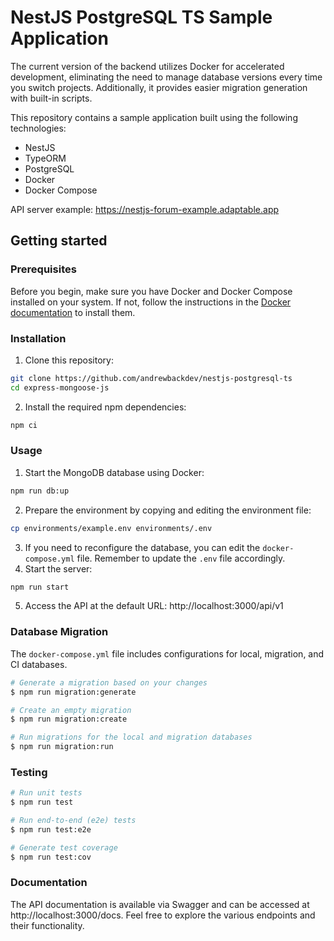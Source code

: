 # NestJS PostgreSQL TS Sample Application

The current version of the backend utilizes Docker for accelerated development, eliminating the need to manage database versions every time you switch projects. Additionally, it provides easier migration generation with built-in scripts.

This repository contains a sample application built using the following technologies:

- NestJS
- TypeORM
- PostgreSQL
- Docker
- Docker Compose

API server example: https://nestjs-forum-example.adaptable.app

## Getting started

### Prerequisites

Before you begin, make sure you have Docker and Docker Compose installed on your system. If not, follow the instructions in the [Docker documentation](https://docs.docker.com/compose/install/) to install them.

### Installation

1. Clone this repository:

```sh
git clone https://github.com/andrewbackdev/nestjs-postgresql-ts
cd express-mongoose-js
```

2. Install the required npm dependencies:

```sh
npm ci
```

### Usage

1. Start the MongoDB database using Docker:

```sh
npm run db:up
```

2. Prepare the environment by copying and editing the environment file:

```sh
cp environments/example.env environments/.env
```

3. If you need to reconfigure the database, you can edit the `docker-compose.yml` file. Remember to update the `.env` file accordingly.
4. Start the server:

```sh
npm run start
```

5. Access the API at the default URL: http://localhost:3000/api/v1

### Database Migration

The `docker-compose.yml` file includes configurations for local, migration, and CI databases.

```bash
# Generate a migration based on your changes
$ npm run migration:generate

# Create an empty migration
$ npm run migration:create

# Run migrations for the local and migration databases
$ npm run migration:run
```

### Testing

```bash
# Run unit tests
$ npm run test

# Run end-to-end (e2e) tests
$ npm run test:e2e

# Generate test coverage
$ npm run test:cov
```

### Documentation

The API documentation is available via Swagger and can be accessed at http://localhost:3000/docs.
Feel free to explore the various endpoints and their functionality.

